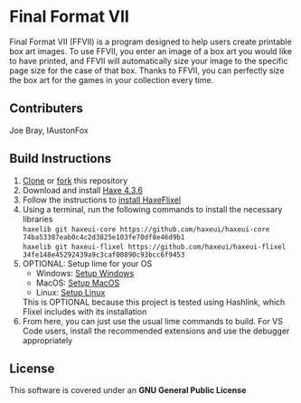 <h1>Final Format VII</h1>
Final Format VII (FFVII) is a program designed to help users create printable box art images. 
To use FFVII, you enter an image of a box art you would like to have printed, 
and FFVII will automatically size your image to the specific page size for the case of that box. 
Thanks to FFVII, you can perfectly size the box art for the games in your collection every time.

<h2>Contributers</h2>
Joe Bray,
IAustonFox

<h2>Build Instructions</h2>
<ol>
    <li>
        <a href="https://docs.github.com/en/repositories/creating-and-managing-repositories/cloning-a-repository">Clone</a> or <a href="https://docs.github.com/en/pull-requests/collaborating-with-pull-requests/working-with-forks/fork-a-repo">fork</a> this repository
    </li>
    <li>
        Download and install <a href="https://haxe.org">Haxe 4.3.6</a>
    </li>
    <li>
        Follow the instructions to <a href="https://haxeflixel.com/documentation/getting-started/">install HaxeFlixel</a>
    </li>
    <li>
        Using a terminal, run the following commands to install the necessary libraries
        </br><code>haxelib git haxeui-core https://github.com/haxeui/haxeui-core 74ba53387eab0c4c2d3825e103fe70df8e46d9b1</code>
        </br><code>haxelib git haxeui-flixel https://github.com/haxeui/haxeui-flixel 34fe148e45292439a9c3caf00890c93bcc6f9453</code>
    </li>
    <li>
        OPTIONAL: Setup lime for your OS </br>
        <ul>
            <li>Windows: <a href="https://lime.openfl.org/docs/advanced-setup/windows/">Setup Windows</a></li>
            <li>MacOS: <a href="https://lime.openfl.org/docs/advanced-setup/macos/">Setup MacOS</a></li>
            <li>Linux: <a href="https://lime.openfl.org/docs/advanced-setup/linux/">Setup Linux</a></li>
        </ul>
        This is OPTIONAL because this project is tested using Hashlink, which Flixel includes with its installation
    </li>
    <li>
        From here, you can just use the usual lime commands to build.
        For VS Code users, install the recommended extensions and use the debugger appropriately
    </li>
</ol>

## License
This software is covered under an **GNU General Public License**
